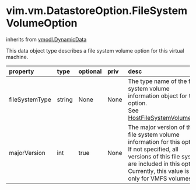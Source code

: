 vim.vm.DatastoreOption.FileSystemVolumeOption
=============================================
inherits from [vmodl.DynamicData](docs/vmodl.DynamicData.md)


This data object type describes a file system volume option for this  virtual machine.

| property | type | optional | priv | desc |
|:---------|:-----|:---------|:-----|:-----|
| fileSystemType | string | None | None | The type name of the file system volume information object for this  option.<br>See <a href="vim.host.FileSystemVolumeInfo.md">HostFileSystemVolumeInfo</a><br> |
| majorVersion | int | true | None | The major version of the file system volume information for this  option. If not specified, all versions of this file system are included  in this option. Currently, this value is set only for VMFS volumes. |


